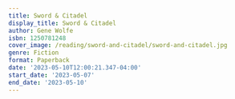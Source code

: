 ```yaml
---
title: Sword & Citadel
display_title: Sword & Citadel
author: Gene Wolfe
isbn: 1250781248
cover_image: /reading/sword-and-citadel/sword-and-citadel.jpg
genre: Fiction
format: Paperback
date: '2023-05-10T12:00:21.347-04:00'
start_date: '2023-05-07'
end_date: '2023-05-10'
---
```


